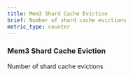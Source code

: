 ```yaml
---
title: Mem3 Shard Cache Eviction
brief: Number of shard cache evictions
metric_type: counter
---
```

### Mem3 Shard Cache Eviction

Number of shard cache evictions